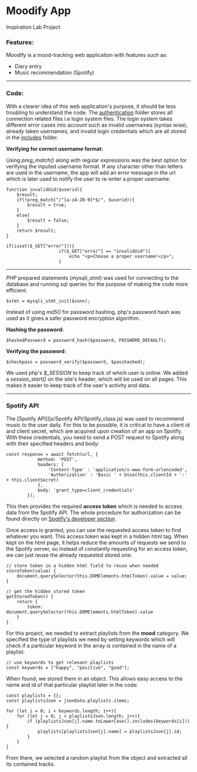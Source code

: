 # Moodify App

Inspiration Lab Project

### Features:

Moodify is a mood-tracking web application with features such as:

- Diary entry
- Music recommendation (Spotify)

---

### Code:

With a clearer idea of this web application's purpose, it should be less troubling to understand the code.
The [authentication](https://github.com/ivfranck/Moodify-App/tree/main/authentication) folder stores all connection related files i.e login system files. The login system takes different error cases into account such as invalid usernames (syntax wise), already taken usernames, and invalid login credentials which are all stored in the [includes](https://github.com/ivfranck/Moodify-App/tree/main/authentication/includes) folder.

**Verifying for correct username format:**

Using _preg_match()_ along with regular expressions was the best option for verifying the inputed username format. If any character other than letters are used in the username, the app will add an error message in the url which is later used to notify the user to re-enter a proper username.

```
function invalidUid($userid){
    $result;
    if(!preg_match("/^[a-zA-Z0-9]*$/", $userid)){
        $result = true;
    }
    else{
        $result = false;
    }
    return $result;
}
```

```
if(isset($_GET["error"])){
                    if($_GET["error"] == "invalidUid"){
                        echo "<p>Choose a proper username!</p>";
                    }
```

---

_PHP_ prepared statements (_mysqli_stmt_) was used for connecting to the database and running sql queries for the purpose of making the code more efficient.

```
$stmt = mysqli_stmt_init($conn);
```

Instead of using _md5()_ for password hashing, php's password hash was used as it gives a safer password encryption algorithm.

**Hashing the password:**

```
$hashedPassword = password_hash($password, PASSWORD_DEFAULT);
```

**Verifying the password:**

```
$checkpass = password_verify($password, $passhashed);
```

We used php's _$\_SESSION_ to keep track of which user is online. We added a _session_start()_ on the site's header, which will be used on all pages. This makes it easier to keep track of the user's activity and data.

---
### Spotify API
The [Spotify API](js/Spotify API/Spotify_class.js) was used to recommend music to the user daily. For this to be possible, it is critical to have a client id and client secret, which are acquired upon creation of an app on Spotify.
With these credentials, you need to send a POST request to Spotify along with their specified headers and body:
```
const response = await fetch(url, {
            method: 'POST',
            headers: {
                'Content-Type' : 'application/x-www-form-urlencoded',
                'Authorization' : 'Basic ' + btoa(this.clientId + ':' + this.clientSecret)
            },
            body: 'grant_type=client_credentials'
        });
```
This then provides the required **access token** which is needed to access data from the Spotify API.
The whole procedure for authorization can be found directly on [Spotify's developer section](https://developer.spotify.com/documentation/general/guides/authorization-guide/).

Once access is granted, you can use the requested access token to find whatever you want. This access token was kept in a hidden html tag.
When kept on the html page, it helps reduce the amounts of requests we send to the Spotify server, so instead of constantly requesting for an access
token, we can just reuse the already requested stored one:
```
// store token in a hidden html field to reuse when needed
storeToken(value) {
    document.querySelector(this.DOMElements.htmlToken).value = value;
}

// get the hidden stored token
getStoredToken() {
    return {
        token: document.querySelector(this.DOMElements.htmlToken).value
    }
}
```
For this project, we needed to extract playlists from the **mood** category.
We specified the type of playlists we need by setting keywords which will check if a particular keyword in the array is contained in the name of a playlist:

```
// use keywords to get relevant playlists
const keywords = ["happy", "positive", "good"];
```

When found, we stored them in an object. This allows easy access to the name and id of that particular playlist later in the code:
```
const playlists = {};
const playlistsJson = jsonData.playlists.items;

for (let i = 0; i < keywords.length; i++){
    for (let j = 0; j < playlistsJson.length; j++){
        if (playlistsJson[j].name.toLowerCase().includes(keywords[i])){
            playlists[playlistsJson[j].name] = playlistsJson[j].id;
        }
    }
}
```

From there, we selected a random playlist from the object and extracted all its contained tracks.
